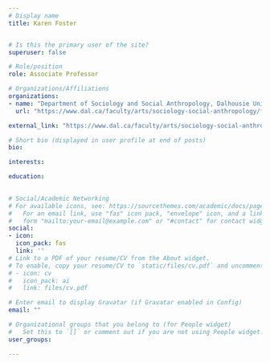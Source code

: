 ```yaml
---
# Display name
title: Karen Foster


# Is this the primary user of the site?
superuser: false

# Role/position
role: Associate Professor

# Organizations/Affiliations
organizations:
- name: "Department of Sociology and Social Anthropology, Dalhousie University"
  url: "https://www.dal.ca/faculty/arts/sociology-social-anthropology/faculty-staff/our-faculty/karen-foster.html"

external_link: "https://www.dal.ca/faculty/arts/sociology-social-anthropology/faculty-staff/our-faculty/karen-foster.html"

# Short bio (displayed in user profile at end of posts)
bio: 

interests:

education:
 

# Social/Academic Networking
# For available icons, see: https://sourcethemes.com/academic/docs/page-builder/#icons
#   For an email link, use "fas" icon pack, "envelope" icon, and a link in the
#   form "mailto:your-email@example.com" or "#contact" for contact widget.
social:
- icon: 
  icon_pack: fas
  link: ''
# Link to a PDF of your resume/CV from the About widget.
# To enable, copy your resume/CV to `static/files/cv.pdf` and uncomment the lines below.
# - icon: cv
#   icon_pack: ai
#   link: files/cv.pdf

# Enter email to display Gravatar (if Gravatar enabled in Config)
email: ""

# Organizational groups that you belong to (for People widget)
#   Set this to `[]` or comment out if you are not using People widget.
user_groups:

---
```



